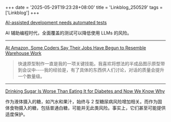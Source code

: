 +++
date = '2025-05-29T19:23:28+08:00'
title = 'Linkblog_250529'
tags = ['Linkblog']
+++

[AI-assisted development needs automated tests](https://simonwillison.net/2025/May/28/automated-tests/#atom-everything)

AI 辅助编程时代，全面覆盖的测试可以降低使用 LLMs 的风险。

---

[At Amazon, Some Coders Say Their Jobs Have Begun to Resemble Warehouse Work](https://www.nytimes.com/2025/05/25/business/amazon-ai-coders.html)

> 快速原型制作一直是我的一项关键技能。我喜欢将想法的半成品图示原型带到会议中----我的经验是，有了具体的东西供人们讨论，对话的质量会提升一个数量级。

---

[Drinking Sugar Is Worse Than Eating It for Diabetes and Now We Know Why](https://www.zmescience.com/medicine/drinking-sugar-is-worse-than-eating-it-for-diabetes-and-now-we-know-why/)

作为液体摄入的糖，如汽水和果汁，始终与 2 型糖尿病风险增加相关。而作为固体食物摄入的糖，包括普通白糖，可能并无此类风险。事实上，它们甚至可能提供适度保护。


